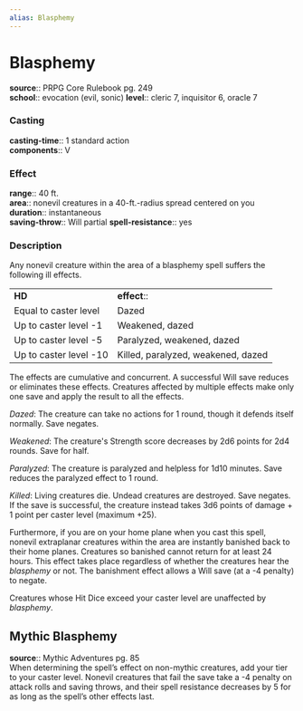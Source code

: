 ```yaml
---
alias: Blasphemy
---
```


# Blasphemy 

**source**:: PRPG Core Rulebook pg. 249  
**school**:: evocation (evil, sonic)
**level**:: cleric 7, inquisitor 6, oracle 7

### Casting 

**casting-time**:: 1 standard action  
**components**:: V

### Effect 

**range**:: 40 ft.  
**area**:: nonevil creatures in a 40-ft.-radius spread centered on you  
**duration**:: instantaneous  
**saving-throw**:: Will partial
**spell-resistance**:: yes

### Description 

Any nonevil creature within the area of a blasphemy spell suffers the following ill effects.

|                        |                                    |
|------------------------|------------------------------------|
| **HD**                 | **effect**::                         |
| Equal to caster level  | Dazed                              |
| Up to caster level -1  | Weakened, dazed                    |
| Up to caster level -5  | Paralyzed, weakened, dazed         |
| Up to caster level -10 | Killed, paralyzed, weakened, dazed |

The effects are cumulative and concurrent. A successful Will save reduces or eliminates these effects. Creatures affected by multiple effects make only one save and apply the result to all the effects.  
  
*Dazed*: The creature can take no actions for 1 round, though it defends itself normally. Save negates.  
  
*Weakened*: The creature's Strength score decreases by 2d6 points for 2d4 rounds. Save for half.  
  
*Paralyzed*: The creature is paralyzed and helpless for 1d10 minutes. Save reduces the paralyzed effect to 1 round.  
  
*Killed*: Living creatures die. Undead creatures are destroyed. Save negates. If the save is successful, the creature instead takes 3d6 points of damage + 1 point per caster level (maximum +25).  
  
Furthermore, if you are on your home plane when you cast this spell, nonevil extraplanar creatures within the area are instantly banished back to their home planes. Creatures so banished cannot return for at least 24 hours. This effect takes place regardless of whether the creatures hear the *blasphemy* or not. The banishment effect allows a Will save (at a -4 penalty) to negate.  
  
Creatures whose Hit Dice exceed your caster level are unaffected by *blasphemy*.

## Mythic Blasphemy 

**source**:: Mythic Adventures pg. 85  
When determining the spell’s effect on non-mythic creatures, add your tier to your caster level. Nonevil creatures that fail the save take a -4 penalty on attack rolls and saving throws, and their spell resistance decreases by 5 for as long as the spell’s other effects last.
